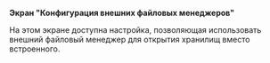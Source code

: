 **Экран "Конфигурация внешних файловых менеджеров"**

На этом экране доступна настройка, позволяющая использовать внешний файловый менеджер для открытия хранилищ вместо встроенного.